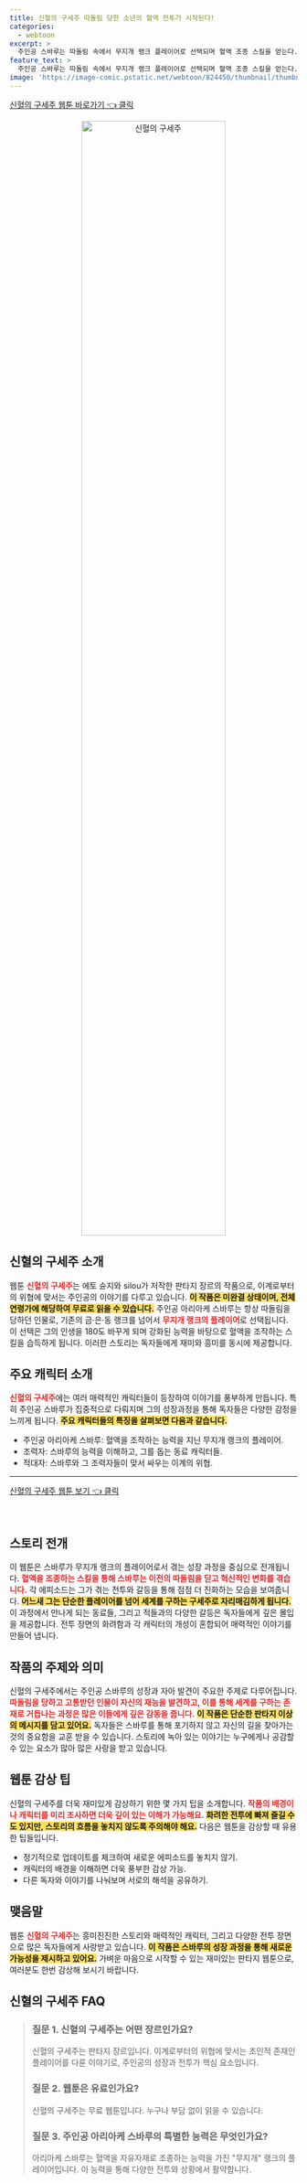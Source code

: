 ```yaml
---
title: 신혈의 구세주 따돌림 당한 소년의 혈액 전투가 시작된다!
categories:
  - webtoon
excerpt: >
  주인공 스바루는 따돌림 속에서 무지개 랭크 플레이어로 선택되며 혈액 조종 스킬을 얻는다. 이제 그는 세계를 지키는 구세주로 거듭나며 뜨거운 전투에 나선다! 판타지 웹툰의 새로운 전개 지금 바로 만나보세요!
feature_text: >
  주인공 스바루는 따돌림 속에서 무지개 랭크 플레이어로 선택되며 혈액 조종 스킬을 얻는다. 이제 그는 세계를 지키는 구세주로 거듭나며 뜨거운 전투에 나선다! 판타지 웹툰의 새로운 전개 지금 바로 만나보세요!
image: 'https://image-comic.pstatic.net/webtoon/824450/thumbnail/thumbnail_IMAG21_7dc31770-11f4-4723-a4d8-6f7c9d2d8981.jpg'
---
```


<p><a class="modoo-button" href="https://comic.naver.com/webtoon/list?titleId=824450" rel="nofollow noopener">신혈의 구세주 웹툰 바로가기 👈 클릭</a></p>
<figure class="image" style="width: 50%; height: 50%; text-align: center; margin: auto;"><img alt="신혈의 구세주" src="https://image-comic.pstatic.net/webtoon/824450/thumbnail/thumbnail_IMAG21_7dc31770-11f4-4723-a4d8-6f7c9d2d8981.jpg" style="width: 100%; height: 100%; object-fit: cover;"/></figure>
<h2 id="신혈의_구세주_소개">신혈의 구세주 소개</h2>
<p>웹툰 <b><span style="color: #ee2323;">신혈의 구세주</span></b>는 에토 슌지와 silou가 저작한 판타지 장르의 작품으로, 이계로부터의 위협에 맞서는 주인공의 이야기를 다루고 있습니다. <b><span style="background-color: #ffe066;">이 작품은 미완결 상태이며, 전체 연령가에 해당하여 무료로 읽을 수 있습니다.</span></b> 주인공 아리아케 스바루는 항상 따돌림을 당하던 인물로, 기존의 금·은·동 랭크를 넘어서 <b><span style="color: #ee2323;">무지개 랭크의 플레이어</span></b>로 선택됩니다. 이 선택은 그의 인생을 180도 바꾸게 되며 강화된 능력을 바탕으로 혈액을 조작하는 스킬을 습득하게 됩니다. 이러한 스토리는 독자들에게 재미와 흥미를 동시에 제공합니다.</p>
<h2 id="캐릭터_소개">주요 캐릭터 소개</h2>
<p><b><span style="color: #ee2323;">신혈의 구세주</span></b>에는 여러 매력적인 캐릭터들이 등장하여 이야기를 풍부하게 만듭니다. 특히 주인공 스바루가 집중적으로 다뤄지며 그의 성장과정을 통해 독자들은 다양한 감정을 느끼게 됩니다. <b><span style="background-color: #ffe066;">주요 캐릭터들의 특징을 살펴보면 다음과 같습니다.</span></b></p>
<ul>
<li>주인공 아리아케 스바루: 혈액을 조작하는 능력을 지닌 무지개 랭크의 플레이어.</li>
<li>조력자: 스바루의 능력을 이해하고, 그를 돕는 동료 캐릭터들.</li>
<li>적대자: 스바루와 그 조력자들이 맞서 싸우는 이계의 위협.</li>
</ul>
<hr/>
<p><a class="modoo-button" href="https://m.comic.naver.com/webtoon/list?titleId=824450" rel="nofollow noopener">신혈의 구세주 웹툰 보기 👈 클릭</a></p><br/>
<h2 id="스토리_전개">스토리 전개</h2>
<p>이 웹툰은 스바루가 무지개 랭크의 플레이어로서 겪는 성장 과정을 중심으로 전개됩니다. <b><span style="color: #ee2323;">혈액을 조종하는 스킬을 통해 스바루는 이전의 따돌림을 딛고 혁신적인 변화를 겪습니다.</span></b> 각 에피소드는 그가 겪는 전투와 갈등을 통해 점점 더 진화하는 모습을 보여줍니다. <b><span style="background-color: #ffe066;">어느새 그는 단순한 플레이어를 넘어 세계를 구하는 구세주로 자리매김하게 됩니다.</span></b> 이 과정에서 만나게 되는 동료들, 그리고 적들과의 다양한 갈등은 독자들에게 깊은 몰입을 제공합니다. 전투 장면의 화려함과 각 캐릭터의 개성이 혼합되어 매력적인 이야기를 만들어 냅니다.</p>
<h2 id="작품의_주제와_의미">작품의 주제와 의미</h2>
<p>신혈의 구세주에서는 주인공 스바루의 성장과 자아 발견이 주요한 주제로 다루어집니다. <b><span style="color: #ee2323;">따돌림을 당하고 고통받던 인물이 자신의 재능을 발견하고, 이를 통해 세계를 구하는 존재로 거듭나는 과정은 많은 이들에게 깊은 감동을 줍니다.</span></b> <b><span style="background-color: #ffe066;">이 작품은 단순한 판타지 이상의 메시지를 담고 있어요.</span></b> 독자들은 스바루를 통해 포기하지 않고 자신의 길을 찾아가는 것의 중요함을 교훈 받을 수 있습니다. 스토리에 녹아 있는 이야기는 누구에게나 공감할 수 있는 요소가 많아 많은 사랑을 받고 있습니다.</p>
<h2 id="웹툰_감상_팁">웹툰 감상 팁</h2>
<p>신혈의 구세주를 더욱 재미있게 감상하기 위한 몇 가지 팁을 소개합니다. <b><span style="color: #ee2323;">작품의 배경이나 캐릭터를 미리 조사하면 더욱 깊이 있는 이해가 가능해요.</span></b> <b><span style="background-color: #ffe066;">화려한 전투에 빠져 즐길 수도 있지만, 스토리의 흐름을 놓치지 않도록 주의해야 해요.</span></b> 다음은 웹툰을 감상할 때 유용한 팁들입니다.</p>
<ul>
<li>정기적으로 업데이트를 체크하여 새로운 에피소드를 놓치지 않기.</li>
<li>캐릭터의 배경을 이해하면 더욱 풍부한 감상 가능.</li>
<li>다른 독자와 이야기를 나눠보며 서로의 해석을 공유하기.</li>
</ul>
<h2 id="맺음말">맺음말</h2>
<p>웹툰 <b><span style="color: #ee2323;">신혈의 구세주</span></b>는 흥미진진한 스토리와 매력적인 캐릭터, 그리고 다양한 전투 장면으로 많은 독자들에게 사랑받고 있습니다. <b><span style="background-color: #ffe066;">이 작품은 스바루의 성장 과정을 통해 새로운 가능성을 제시하고 있어요.</span></b> 가벼운 마음으로 시작할 수 있는 재미있는 판타지 웹툰으로, 여러분도 한번 감상해 보시기 바랍니다.</p>
<h2 id=신혈의 구세주_FAQ>신혈의 구세주 FAQ</h2>
<div itemscope="" itemtype="https://schema.org/FAQPage"> <blockquote> <div itemscope="" itemprop="mainEntity" itemtype="https://schema.org/Question"> <h3 id="질문_1" itemprop="name">질문 1. 신혈의 구세주는 어떤 장르인가요?</h3> <div itemscope="" itemprop="acceptedAnswer" itemtype="https://schema.org/Answer"> <span itemprop="text"> <p>신혈의 구세주는 판타지 장르입니다. 이계로부터의 위협에 맞서는 초인적 존재인 플레이어를 다룬 이야기로, 주인공의 성장과 전투가 핵심 요소입니다.</p> </span> </div> </div> <div itemscope="" itemprop="mainEntity" itemtype="https://schema.org/Question"> <h3 id="질문_2" itemprop="name">질문 2. 웹툰은 유료인가요?</h3> <div itemscope="" itemprop="acceptedAnswer" itemtype="https://schema.org/Answer"> <span itemprop="text"> <p>신혈의 구세주는 무료 웹툰입니다. 누구나 부담 없이 읽을 수 있습니다.</p> </span> </div> </div> <div itemscope="" itemprop="mainEntity" itemtype="https://schema.org/Question"> <h3 id="질문_3" itemprop="name">질문 3. 주인공 아리아케 스바루의 특별한 능력은 무엇인가요?</h3> <div itemscope="" itemprop="acceptedAnswer" itemtype="https://schema.org/Answer"> <span itemprop="text"> <p>아리아케 스바루는 혈액을 자유자재로 조종하는 능력을 가진 "무지개" 랭크의 플레이어입니다. 이 능력을 통해 다양한 전투와 상황에서 활약합니다.</p> </span> </div> </div> </blockquote> </div>

